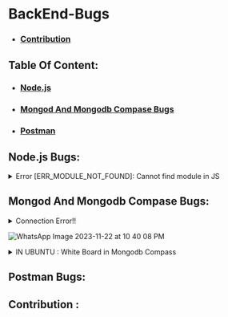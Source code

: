 # BackEnd-Bugs

- ### [Contribution](#contribution)


## Table Of Content:

- ### [Node.js](#nodejs-bugs)

- ### [Mongod And Mongodb Compase Bugs](#mongod-and-mongodb-compase-bugs)

- ### [Postman](#postman-bugs)

## Node.js Bugs:
<details>
    <summary>
    Error [ERR_MODULE_NOT_FOUND]: Cannot find module in JS
    </summary>

    
    when you set the "type" attribute to "module" in your package. json file:
#### but the file extension when importing
#### ex:
#### import {sum} from './another-file'  "wrong"
#### import {sum} from './another-file'  "right"

</details>

## Mongod And Mongodb Compase Bugs:

<details>
  
  <summary>  
  Connection Error!!
    
  ![WhatsApp Image 2023-11-22 at 10 40 08 PM](https://github.com/EmanMohamed36/BackEnd-Bugs/assets/74449080/8cb4ef73-c407-4719-999e-a78d998d34ff)

  </summary>
  
  - ### IN WINDOWS:
    ```
    Press the Windows + R    
    ```
    ```
    Type services.msc and hit Enter
    ```
    ```
    Search MongoDB.exe. Right click on it and select Start
    ```
- ### IN UBUNTU:

  - Make Sure Your Mongod is run Successfully:
    ```bash
    Mongod
    ```
  - Start Mongod And Make it Active

    ```bash
    sudo systemctl start mongod
    ```

</details>

<details>
    <summary>
    IN UBUNTU : White Board in Mongodb Compass
    </summary>
    
#### The Problem in Mongodb Compass Version 
``````bash
wget https://downloads.mongodb.com/compass/mongodb-compass_1.39.3_amd64.deb
``````
``````bash
sudo dpkg -i mongodb-compass_1.39.3_amd64.deb
``````
``````bash
mongodb-compass
``````

</details>

## Postman Bugs:

## Contribution :


